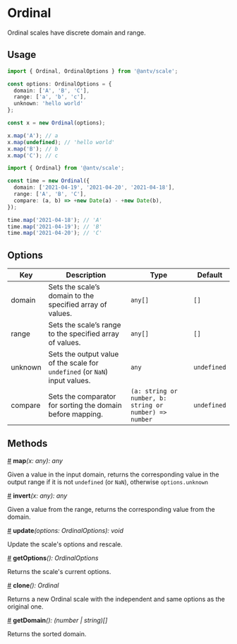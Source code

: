 # Ordinal

Ordinal scales have discrete domain and range.

## Usage

```ts
import { Ordinal, OrdinalOptions } from '@antv/scale';

const options: OrdinalOptions = {
  domain: ['A', 'B', 'C'],
  range: ['a', 'b', 'c'],
  unknown: 'hello world'
};

const x = new Ordinal(options);

x.map('A'); // a
x.map(undefined); // 'hello world'
x.map('B'); // b
x.map('C'); // c
```

```ts
import { Ordinal} from '@antv/scale';

const time = new Ordinal({
  domain: ['2021-04-19', '2021-04-20', '2021-04-18'],
  range: ['A', 'B', 'C'],
  compare: (a, b) => +new Date(a) - +new Date(b),
});

time.map('2021-04-18'); // 'A'
time.map('2021-04-19'); // 'B'
time.map('2021-04-20'); // 'C'
```

## Options

| Key | Description | Type | Default|  
| ----| ----------- | -----| -------|
| domain | Sets the scale’s domain to the specified array of values. | `any[]` | `[]` |
| range | Sets the scale’s range to the specified array of values. |`any[]` | `[]` |
| unknown | Sets the output value of the scale for `undefined` (or `NaN`) input values. | `any` | `undefined` |
| compare | Sets the comparator for sorting the domain before mapping. | ```(a: string or number, b: string or number) => number```| `undefined` |

## Methods

<a name="ordinal_map" href="#ordinal_map">#</a> **map**<i>(x: any): any</i>

Given a value in the input domain, returns the corresponding value in the output range if it is not `undefined` (or `NaN`), otherwise `options.unknown`

<a name="ordinal_invert" href="#ordinal_invert">#</a> **invert**<i>(x: any): any</i>

Given a value from the range, returns the corresponding value from the domain.

<a name="ordinal_update" href="#ordinal_update">#</a> **update**<i>(options: OrdinalOptions): void</i>

Update the scale's options and rescale.

<a name="ordinal_getOptions" href="#ordinal_getOptions">#</a> **getOptions**<i>(): OrdinalOptions</i>

Returns the scale's current options.

<a name="ordinal_clone" href="#ordinal_clone">#</a> **clone**<i>(): Ordinal</i>

Returns a new Ordinal scale with the independent and same options as the original one.

<a name="ordinal_get_domain" href="#ordinal_get_domain">#</a> **getDomain**<i>(): (number | string)[]</i>

Returns the sorted domain.
